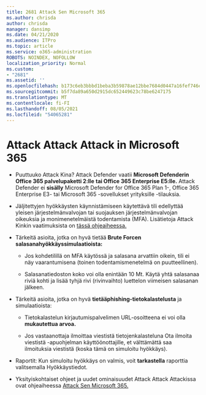```yaml
---
title: 2681 Attack Sen Microsoft 365
ms.author: chrisda
author: chrisda
manager: dansimp
ms.date: 04/21/2020
ms.audience: ITPro
ms.topic: article
ms.service: o365-administration
ROBOTS: NOINDEX, NOFOLLOW
localization_priority: Normal
ms.custom:
- "2681"
ms.assetid: ''
ms.openlocfilehash: b173c6eb3bbbd1beba3b59878ae12bbe7684d0447a16fef746e5b97b82349e53
ms.sourcegitcommit: b5f7da89a650d2915dc652449623c78be6247175
ms.translationtype: MT
ms.contentlocale: fi-FI
ms.lasthandoff: 08/05/2021
ms.locfileid: "54065281"
---
```

# <a name="attack-simulator-in-microsoft-365"></a>Attack Attack Attack in Microsoft 365

- Puuttuuko Attack Kina? Attack Defender vaatii **Microsoft Defenderin Office 365 palvelupaketti 2:lle** **tai Office 365 Enterprise E5:lle.** Attack Defender ei **sisälly** Microsoft Defender for Office 365 Plan 1-, Office 365 Enterprise E3- tai Microsoft 365 -sovellukset yrityksille -tilauksia.

- Jäljitettyjen hyökkäysten käynnistämiseen käytettävä tili edellyttää yleisen järjestelmänvalvojan tai suojauksen järjestelmänvalvojan oikeuksia ja monimenetelmäistä todentamista (MFA). Lisätietoja Attack Kinkin vaatimuksista on [tässä ohjeaiheessa.](/microsoft-365/security/office-365-security/attack-simulator)

- Tärkeitä asioita, jotka on hyvä tietää **Brute Forcen salasanahyökkäyssimulaatioista:**

  - Jos kohdetilillä on MFA käytössä ja salasana arvattiin oikein, tili ei näy vaarantumisena (toinen todentamismenetelmä on puutteellinen).

  - Salasanatiedoston koko voi olla enintään 10 Mt. Käytä yhtä salasanaa riviä kohti ja lisää tyhjä rivi (rivinvaihto) luettelon viimeisen salasanan jälkeen.

- Tärkeitä asioita, jotka on hyvä **tietääphishing-tietokalastelusta** ja simulaatioista:

  - Tietokalastelun kirjautumispalvelimen URL-osoitteena ei voi olla **mukautettua arvoa.**

  - Jos vastaanottaja ilmoittaa [](/microsoft-365/security/office-365-security/enable-the-report-message-add-in) viestistä tietojenkalasteluna Ota ilmoita viestistä -apuohjelman käyttöönottajille, et välttämättä saa ilmoituksia viestistä (koska tämä on simuloitu hyökkäys).

- Raportit: Kun simuloitu hyökkäys on valmis, voit **tarkastella** raporttia valitsemalla Hyökkäystiedot.

- Yksityiskohtaiset ohjeet ja uudet ominaisuudet Attack Attack Attackissa ovat ohjeaiheessa [Attack Sen Microsoft 365.](/microsoft-365/security/office-365-security/attack-simulator)
